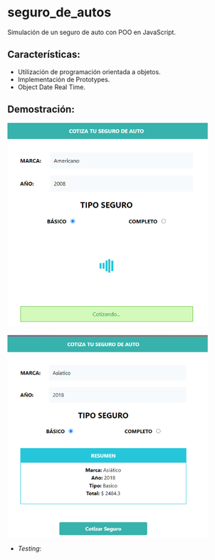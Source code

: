 # seguro_de_autos
Simulación de un seguro de auto con POO en JavaScript. 

## Características:

* Utilización de programación orientada a objetos.
* Implementación de Prototypes.
* Object Date Real Time.

## Demostración:
<img src="https://github.com/angellox/icons_readme/blob/main/insurance_2.PNG" width="450">
<br> <br>
<img src="https://github.com/angellox/icons_readme/blob/main/insurance_1.PNG" width="450">

- <i>Testing</i>:   
